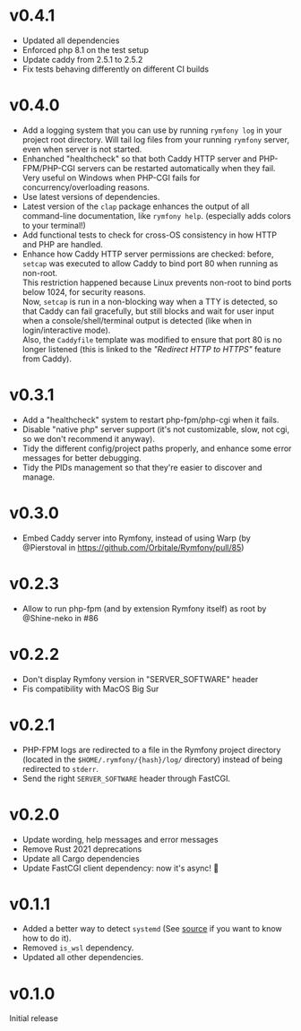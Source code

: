 # v0.4.1

* Updated all dependencies
* Enforced php 8.1 on the test setup
* Update caddy from 2.5.1 to 2.5.2
* Fix tests behaving differently on different CI builds

# v0.4.0

* Add a logging system that you can use by running `rymfony log` in your project root directory. Will tail log files from your running `rymfony` server, even when server is not started.
* Enhanched "healthcheck" so that both Caddy HTTP server and PHP-FPM/PHP-CGI servers can be restarted automatically when they fail. Very useful on Windows when PHP-CGI fails for concurrency/overloading reasons.
* Use latest versions of dependencies.
* Latest version of the `clap` package enhances the output of all command-line documentation, like `rymfony help`. (especially adds colors to your terminal!)
* Add functional tests to check for cross-OS consistency in how HTTP and PHP are handled.
* Enhance how Caddy HTTP server permissions are checked: before, `setcap` was executed to allow Caddy to bind port 80 when running as non-root.<br>This restriction happened because Linux prevents non-root to bind ports below 1024, for security reasons.<br>Now, `setcap` is run in a non-blocking way when a TTY is detected, so that Caddy can fail gracefully, but still blocks and wait for user input when a console/shell/terminal output is detected (like when in login/interactive mode).<br>Also, the `Caddyfile` template was modified to ensure that port 80 is no longer listened (this is linked to the _"Redirect HTTP to HTTPS"_ feature from Caddy).

# v0.3.1

* Add a "healthcheck" system to restart php-fpm/php-cgi when it fails.
* Disable "native php" server support (it's not customizable, slow, not cgi, so we don't recommend it anyway).
* Tidy the different config/project paths properly, and enhance some error messages for better debugging.
* Tidy the PIDs management so that they're easier to discover and manage.

# v0.3.0

* Embed Caddy server into Rymfony, instead of using Warp (by @Pierstoval in https://github.com/Orbitale/Rymfony/pull/85)

# v0.2.3

* Allow to run php-fpm (and by extension Rymfony itself) as root by @Shine-neko in #86

# v0.2.2

* Don't display Rymfony version in "SERVER_SOFTWARE" header
* Fis compatibility with MacOS Big Sur

# v0.2.1

* PHP-FPM logs are redirected to a file in the Rymfony project directory (located in the `$HOME/.rymfony/{hash}/log/` directory) instead of being redirected to `stderr`.
* Send the right `SERVER_SOFTWARE` header through FastCGI.

# v0.2.0

* Update wording, help messages and error messages
* Remove Rust 2021 deprecations
* Update all Cargo dependencies
* Update FastCGI client dependency: now it's async! 🎉

# v0.1.1

* Added a better way to detect `systemd` (See [source](https://www.freedesktop.org/software/systemd/man/sd_booted.html) if you want to know how to do it).
* Removed `is_wsl` dependency.
* Updated all other dependencies.

# v0.1.0

Initial release
